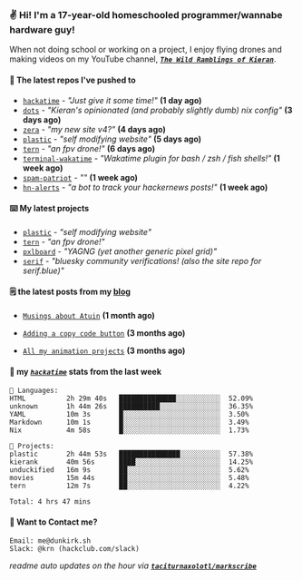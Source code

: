 ### ✌️ Hi! I'm a 17-year-old homeschooled programmer/wannabe hardware guy!

When not doing school or working on a project, I enjoy flying drones and making videos on my YouTube channel, [**_`The Wild Ramblings of Kieran`_**](https://youtube.com/@kieran.rambles).

#### 👷 The latest repos I've pushed to

- [`hackatime`](https://github.com/hackclub/hackatime) - _"Just give it some time!"_ **(1 day ago)**
- [`dots`](https://github.com/taciturnaxolotl/dots) - _"Kieran's opinionated (and probably slightly dumb) nix config"_ **(3 days ago)**
- [`zera`](https://github.com/taciturnaxolotl/zera) - _"my new site v4?"_ **(4 days ago)**
- [`plastic`](https://github.com/taciturnaxolotl/plastic) - _"self modifying website"_ **(5 days ago)**
- [`tern`](https://github.com/taciturnaxolotl/tern) - _"an fpv drone!"_ **(6 days ago)**
- [`terminal-wakatime`](https://github.com/hackclub/terminal-wakatime) - _"Wakatime plugin for bash / zsh / fish shells!"_ **(1 week ago)**
- [`spam-patriot`](https://github.com/taciturnaxolotl/spam-patriot) - _""_ **(1 week ago)**
- [`hn-alerts`](https://github.com/taciturnaxolotl/hn-alerts) - _"a bot to track your hackernews posts!"_ **(1 week ago)**

#### ⌨️ My latest projects

- [`plastic`](https://github.com/taciturnaxolotl/plastic) - _"self modifying website"_
- [`tern`](https://github.com/taciturnaxolotl/tern) - _"an fpv drone!"_
- [`pxlboard`](https://github.com/taciturnaxolotl/pxlboard) - _"YAGNG (yet another generic pixel grid)"_
- [`serif`](https://github.com/taciturnaxolotl/serif) - _"bluesky community verifications! (also the site repo for serif.blue)"_

#### 🗒️ the latest posts from my [blog](https://dunkirk.sh)

- [`Musings about Atuin`](https://dunkirk.sh/blog/atuin/) **(1 month ago)**

- [`Adding a copy code button`](https://dunkirk.sh/blog/adding-a-copy-button/) **(3 months ago)**

- [`All my animation projects`](https://dunkirk.sh/blog/my-animations/) **(3 months ago)**



#### 📡 my [_`hackatime`_](https://waka.hackclub.com) stats from the last week

```text
💾 Languages:
HTML          2h 29m 40s   ██████████████░░░░░░░░░░░  52.09%
unknown       1h 44m 26s   ██████████░░░░░░░░░░░░░░░  36.35%
YAML          10m 3s       █░░░░░░░░░░░░░░░░░░░░░░░░  3.50%
Markdown      10m 1s       █░░░░░░░░░░░░░░░░░░░░░░░░  3.49%
Nix           4m 58s       █░░░░░░░░░░░░░░░░░░░░░░░░  1.73%

💼 Projects:
plastic       2h 44m 53s   ███████████████░░░░░░░░░░  57.38%
kierank       40m 56s      ████░░░░░░░░░░░░░░░░░░░░░  14.25%
unduckified   16m 9s       ██░░░░░░░░░░░░░░░░░░░░░░░  5.62%
movies        15m 44s      ██░░░░░░░░░░░░░░░░░░░░░░░  5.48%
tern          12m 7s       ██░░░░░░░░░░░░░░░░░░░░░░░  4.22%

Total: 4 hrs 47 mins
```

#### 📮 Want to Contact me?

```text
Email: me@dunkirk.sh
Slack: @krn (hackclub.com/slack)
```

_readme auto updates on the hour via [**`taciturnaxolotl/markscribe`**](https://github.com/taciturnaxolotl/markscribe)_
